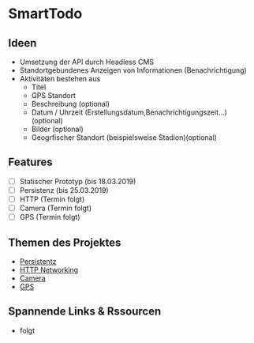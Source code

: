 # SmartTodo

## Ideen 
- Umsetzung der API durch Headless CMS
- Standortgebundenes Anzeigen von Informationen (Benachrichtigung)
- Aktivitäten bestehen aus
  - Titel
  - GPS Standort
  - Beschreibung (optional)
  - Datum / Uhrzeit (Erstellungsdatum,Benachrichtigungszeit...)(optional) 
  - Bilder (optional)
  - Geogrfischer Standort (beispielsweise Stadion)(optional)

## Features
- [ ] Statischer Prototyp (bis 18.03.2019)
- [ ] Persistenz (bis 25.03.2019)
- [ ] HTTP (Termin folgt)
- [ ] Camera (Termin folgt)
- [ ] GPS (Termin folgt)

## Themen des Projektes
- [Persistentz]()
- [HTTP Networking]()
- [Camera]()
- [GPS]()


## Spannende Links & Rssourcen
- folgt
